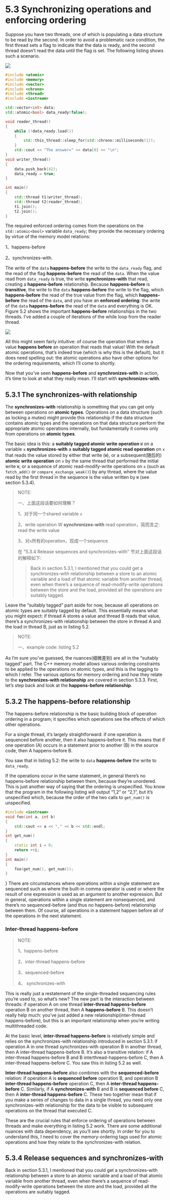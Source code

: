 # 5.3 Synchronizing operations and enforcing ordering

Suppose you have two threads, one of which is populating a data structure to be read by the second. In order to avoid a problematic race condition, the first thread sets a flag to indicate that the data is ready, and the second thread doesn’t read the data until the flag is set. The following listing shows such a scenario.

![](./Listing-5.2-Reading-and-writing-variables-from-different-threads.jpg)



```c++
#include <atomic>
#include <memory>
#include <vector>
#include <chrono>
#include <thread>
#include <iostream>

std::vector<int> data;
std::atomic<bool> data_ready(false);

void reader_thread()
{
    while (!data_ready.load())
    {
        std::this_thread::sleep_for(std::chrono::milliseconds(1));
    }
    std::cout << "The answer=" << data[0] << "\n";
}
void writer_thread()
{
    data.push_back(42);
    data_ready = true;
}

int main()
{
    std::thread t1(writer_thread);
    std::thread t2(reader_thread);
    t1.join();
    t2.join();
}
```



The required enforced ordering comes from the operations on the `std::atomic<bool>` variable `data_ready`; they provide the necessary ordering by virtue of the memory model relations:

1、happens-before 

2、synchronizes-with. 

The write of the `data` **happens-before** the write to the `data_ready` flag, and the read of the flag **happens-before** the read of the `data`. When the value read from `data_ready` is true, the write **synchronizes-with** that read, creating a **happens-before** relationship. Because **happens-before** is **transitive**, the write to the `data` **happens-before** the write to the flag, which **happens-before** the read of the true value from the flag, which **happens-before** the read of the `data`, and you have an **enforced ordering**: the write of the `data` **happens-before** the read of the `data` and everything is OK. Figure 5.2 shows the important **happens-before** relationships in the two threads. I’ve added a couple of iterations of the while loop from the reader thread.



![](./Figure-5.2-Enforce-ordering-between-nonatomic-operation-using-atomic-operations.jpg)





All this might seem fairly intuitive: of course the operation that writes a value **happens before** an operation that reads that value! With the default atomic operations, that’s indeed true (which is why this is the default), but it does need spelling out: the atomic operations also have other options for the ordering requirements, which I’ll come to shortly.

Now that you’ve seen **happens-before** and **synchronizes-with** in action, it’s time to look at what they really mean. I’ll start with **synchronizes-with**.

## 5.3.1 The synchronizes-with relationship

The **synchronizes-with** relationship is something that you can get only between operations on **atomic types**. Operations on a data structure (such as locking a mutex) might provide this relationship if the data structure contains atomic types and the operations on that data structure perform the appropriate atomic operations internally, but fundamentally it comes only from operations on **atomic types**.

The basic idea is this: a **suitably tagged atomic write operation** `W` on a variable `x` **synchronizes-with** a **suitably tagged atomic read operation** on `x` that reads the value stored by either that write (`W`), or a subsequent(随后的) **atomic write operation** on `x` by the same thread that performed the initial write `W`, or a sequence of atomic read-modify-write operations on `x` (such as `fetch_add()` or `compare_exchange_weak()`) by any thread, where the value read by the first thread in the sequence is the value written by `W` (see section 5.3.4).

> NOTE:
>
> 一、上面这段话要如何理解？
>
> 1、对于同一个shared variable `x`
>
> 2、write operation W **synchronizes-with** read operation，简而言之: read the write value
>
> 3、对`x`所有的operation，现成一个sequence
>
> 在 "5.3.4 Release sequences and synchronizes-with" 节对上面这段话的解释如下: 
>
> > Back in section 5.3.1, I mentioned that you could get a synchronizes-with relationship between a store to an atomic variable and a load of that atomic variable from another thread, even when there’s a sequence of read-modify-write operations between the store and the load, provided all the operations are suitably tagged.



Leave the “suitably tagged” part aside for now, because all operations on atomic types are suitably tagged by default. This essentially means what you might expect: if thread A stores a value and thread B reads that value, there’s a synchronizes-with relationship between the store in thread A and the load in thread B, just as in listing 5.2.

> NOTE:
>
> 一、example code: listing 5.2

As I’m sure you’ve guessed, the nuances(细微差别) are all in the “suitably tagged” part. The C++ memory model allows various ordering constraints to be applied to the operations on atomic types, and this is the tagging to which I refer. The various options for memory ordering and how they relate to the **synchronizes-with relationship** are covered in section 5.3.3. First, let’s step back and look at the **happens-before relationship**.

## 5.3.2 The happens-before relationship

The happens-before relationship is the basic building block of operation ordering in a program; it specifies which operations see the effects of which other operations.

For a single thread, it’s largely straightforward: if one operation is sequenced before another, then it also happens-before it. This means that if one operation (A) occurs in a statement prior to another (B) in the source code, then A happens-before B.

You saw that in listing 5.2: the write to `data` **happens-before** the write to `data_ready`.

If the operations occur in the same statement, in general there’s no happens-before relationship between them, because they’re unordered. This is just another way of saying that the ordering is unspecified. You know that the program in the following listing will output “1,2” or “2,1”, but it’s unspecified which, because the order of the two calls to `get_num()` is unspecified.

```c++
#include <iostream>
void foo(int a, int b)
{
    std::cout << a << "," << b << std::endl;
}
int get_num()
{
    static int i = 0;
    return ++i;
}
int main()
{
    foo(get_num(), get_num());
}
```

}
There are circumstances where operations within a single statement are sequenced such as where the built-in comma operator is used or where the result of one expression is used as an argument to another expression. But in general, operations within a single statement are nonsequenced, and there’s no sequenced-before (and thus no happens-before) relationship between them. Of course, all operations in a statement happen before all of the operations in the next statement.

### Inter-thread happens-before

> NOTE: 
>
> 1、happens-before
>
> 2、inter-thread happens-before
>
> 3、sequenced-before
>
> 4、 synchronizes-with

This is really just a restatement of the single-threaded sequencing rules you’re used to, so what’s new? The new part is the interaction between threads: if operation A on one thread **inter-thread happens-before** operation B on another thread, then A **happens-before** B. This doesn’t really help much: you’ve just added a new relationship(inter-thread happens-before), but this is an important relationship when you’re writing multithreaded code.

At the basic level, **inter-thread happens-before** is relatively simple and relies on the synchronizes-with relationship introduced in section 5.3.1: if operation A in one thread synchronizes-with operation B in another thread, then A inter-thread happens-before B. It’s also a transitive relation: if A inter-thread happens-before B and B interthread-happens-before C, then A inter-thread happens-before C. You saw this in listing 5.2 as well.

**Inter-thread happens-before** also combines with the **sequenced-before** relation: if operation A is **sequenced before** operation B, and operation B **inter-thread happens-before** operation C, then A **inter-thread happens-before** C. Similarly, if A **synchronizes-with** B and B is **sequenced before** C, then A **inter-thread happens-before** C. These two together mean that if you make a series of changes to data in a single thread, you need only one synchronizes-with relationship for the data to be visible to subsequent operations on the thread that executed C.

These are the crucial rules that enforce ordering of operations between threads and make everything in listing 5.2 work. There are some additional nuances with data dependency, as you’ll see shortly. In order for you to understand this, I need to cover the memory-ordering tags used for atomic operations and how they relate to the synchronizes-with relation.

## 5.3.4 Release sequences and synchronizes-with

Back in section 5.3.1, I mentioned that you could get a synchronizes-with relationship between a store to an atomic variable and a load of that atomic variable from another thread, even when there’s a sequence of read-modify-write operations between the store and the load, provided all the operations are suitably tagged.